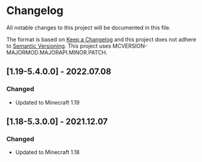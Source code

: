 # Changelog
All notable changes to this project will be documented in this file.

The format is based on [Keep a Changelog](http://keepachangelog.com/en/1.0.0/) and this project does not adhere to [Semantic Versioning](http://semver.org/spec/v2.0.0.html).
This project uses MCVERSION-MAJORMOD.MAJORAPI.MINOR.PATCH.

## [1.19-5.4.0.0] - 2022.07.08
### Changed
- Updated to Minecraft 1.19

## [1.18-5.3.0.0] - 2021.12.07
### Changed
- Updated to Minecraft 1.18
